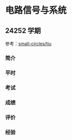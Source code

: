 # 电路信号与系统

## 24252 学期

参考：[small-circles/tju](https://gitee.com/small-circles/tju)

### 简介

### 平时

### 考试

### 成绩

### 评价

### 经验
